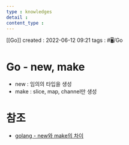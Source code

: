 ```yaml
---
type : knowledges
detail : 
content_type :
---
```


[[Go]]
created : 2022-06-12 09:21
tags : #🖥️/Go 

# Go - new, make
- new : 임의의 타입을 생성
- make : slice, map, channel만 생성

# 참조
- [golang - new와 make의 차이](https://jacking75.github.io/go_new-make/)